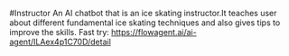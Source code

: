 #Instructor
An AI chatbot that is an ice skating instructor.It teaches user about different fundamental ice skating techniques and also gives tips to improve the skills.
Fast try: https://flowagent.ai/ai-agent/ILAex4p1C70D/detail